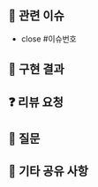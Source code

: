 ## 🚩 관련 이슈
<!-- 이 PR이 연결된 미션 이슈 번호를 적어주세요. -->
- close #이슈번호

## 📌 구현 결과
<!-- 구현한 기능을 요약하거나, 필요한 경우 스크린샷을 첨부해주세요. -->

## ❓ 리뷰 요청
<!-- 코드 리뷰어나 스터디원들에게 피드백받고 싶은 부분을 작성해주세요. -->

## 🤔 질문
<!-- 구현하면서 궁금했던 점이나, 추가 논의가 필요하다고 생각되는 부분을 적어주세요. -->

## 💬 기타 공유 사항
<!-- 그 외 추가로 공유하고 싶은 내용이나 필요한 정보를 작성해주세요. -->
